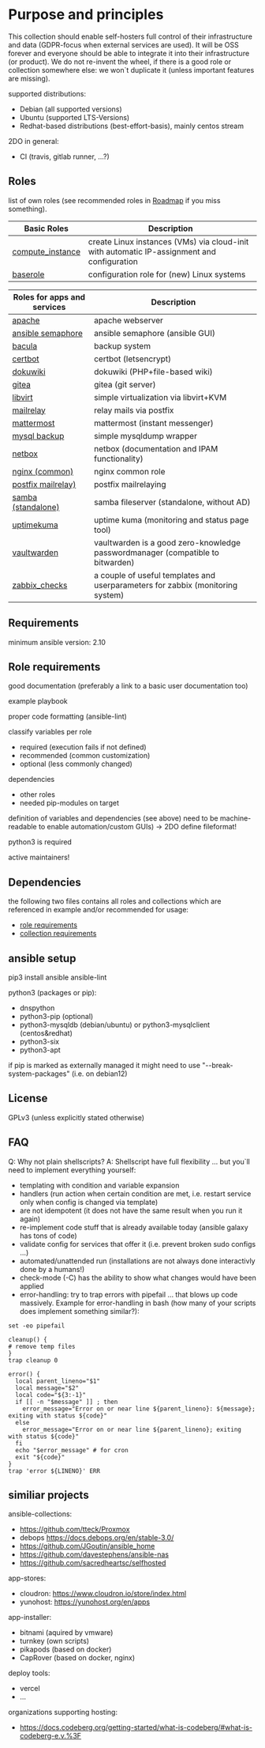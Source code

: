 Purpose and principles
======================

This collection should enable self-hosters full control of their infrastructure and data (GDPR-focus when external services are used).
It will be OSS forever and everyone should be able to integrate it into their infrastructure (or product).
We do not re-invent the wheel, if there is a good role or collection somewhere else: we won`t duplicate it (unless important features are missing).

supported distributions:
  - Debian (all supported versions)
  - Ubuntu (supported LTS-Versions)
  - Redhat-based distributions (best-effort-basis), mainly centos stream

2DO in general:
  - CI (travis, gitlab runner, ...?)


Roles
-----

list of own roles (see recommended roles in [Roadmap](ROADMAP.md) if you miss something).

Basic Roles                                                   | Description
--------------------------------------------------------------|-------------------
[compute_instance](roles/compute_instance)                    | create Linux instances (VMs) via cloud-init with automatic IP-assignment and configuration
[baserole](roles/baserole)                                    | configuration role for (new) Linux systems


Roles for apps and services                                   | Description
--------------------------------------------------------------|-------------------
[apache](https://github.com/selfhostx/ansible-role-apache)    | apache webserver
[ansible semaphore](roles/semaphore)                          | ansible semaphore (ansible GUI)
[bacula](roles/bacula)                                        | backup system
[certbot](https://github.com/selfhostx/ansible-role-certbot)  | certbot (letsencrypt)
[dokuwiki](roles/dokuwiki)                                    | dokuwiki (PHP+file-based wiki)
[gitea](https://github.com/stefanux/ansible-role-gitea)       | gitea (git server)
[libvirt](roles/libvirt)                                      | simple virtualization via libvirt+KVM
[mailrelay](roles/mailrelay)                                  | relay mails via postfix
[mattermost](roles/mattermost)                                | mattermost (instant messenger)
[mysql backup](https://github.com/stefanux/ansible-mysqlbackup) | simple mysqldump wrapper
[netbox](roles/netbox)                                        | netbox (documentation and IPAM functionality)
[nginx (common)](roles/nginx_common)                          | nginx common role
[postfix mailrelay)](https://github.com/stefanux/ansible-postfix-mailrelay) | postfix mailrelaying
[samba (standalone)](roles/samba_standalone)                  | samba fileserver (standalone, without AD)
[uptimekuma](roles/uptimekuma)                                | uptime kuma (monitoring and status page tool)
[vaultwarden](roles/vaultwarden)                              | vaultwarden is a good zero-knowledge passwordmanager (compatible to bitwarden)
[zabbix_checks](roles/zabbix_checks)                          | a couple of useful templates and userparameters for zabbix (monitoring system)


Requirements
------------

minimum ansible version: 2.10

Role requirements
-----------------

good documentation (preferably a link to a basic user documentation too)

example playbook

proper code formatting (ansible-lint)

classify variables per role
- required (execution fails if not defined)
- recommended (common customization)
- optional (less commonly changed)

dependencies
- other roles
- needed pip-modules on target

definition of variables and dependencies (see above) need to be machine-readable to enable automation/custom GUIs) -> 2DO define fileformat!

python3 is required

active maintainers!


Dependencies
------------

the following two files contains all roles and collections which are referenced in example and/or recommended for usage:
- [role requirements](roles/requirements.yml)
- [collection requirements](collections/requirements.yml)

ansible setup
-------------

pip3 install ansible ansible-lint

python3 (packages or pip):
- dnspython
- python3-pip (optional)
- python3-mysqldb (debian/ubuntu) or python3-mysqlclient (centos&redhat)
- python3-six 
- python3-apt

if pip is marked as externally managed it might need to use "--break-system-packages" (i.e. on debian12)


License
-------

GPLv3 (unless explicitly stated otherwise)

FAQ
---

Q: Why not plain shellscripts?
A: Shellscript have full flexibility ... but you`ll need to implement everything yourself:
- templating with condition and variable expansion
- handlers (run action when certain condition are met, i.e. restart service only when config is changed via template)
- are not idempotent (it does not have the same result when you run it again)
- re-implement code stuff that is already available today (ansible galaxy has tons of code)
- validate config for services that offer it (i.e. prevent broken sudo configs ...)
- automated/unattended run (installations are not always done interactivly done by a humans!)
- check-mode (-C) has the ability to show what changes would have been applied
- error-handling: try to trap errors with pipefail ... that blows up code massively. Example for error-handling in bash (how many of your scripts does implement something similar?):
~~~
set -eo pipefail

cleanup() {
# remove temp files
}
trap cleanup 0

error() {
  local parent_lineno="$1"
  local message="$2"
  local code="${3:-1}"
  if [[ -n "$message" ]] ; then
    error_message="Error on or near line ${parent_lineno}: ${message}; exiting with status ${code}"
  else
    error_message="Error on or near line ${parent_lineno}; exiting with status ${code}"
  fi
  echo "$error_message" # for cron
  exit "${code}"
}
trap 'error ${LINENO}' ERR
~~~


similiar projects
-----------------

ansible-collections:
- https://github.com/tteck/Proxmox
- debops https://docs.debops.org/en/stable-3.0/
- https://github.com/JGoutin/ansible_home
- https://github.com/davestephens/ansible-nas
- https://github.com/sacredheartsc/selfhosted

app-stores:
- cloudron: https://www.cloudron.io/store/index.html
- yunohost: https://yunohost.org/en/apps

app-installer:
- bitnami (aquired by vmware)
- turnkey (own scripts)
- pikapods (based on docker)
- CapRover (based on docker, nginx)

deploy tools:
- vercel
- ...

organizations supporting hosting:
- https://docs.codeberg.org/getting-started/what-is-codeberg/#what-is-codeberg-e.v.%3F
